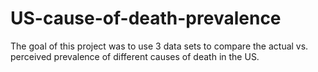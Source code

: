 # US-cause-of-death-prevalence
The goal of this project was to use 3 data sets to compare the actual vs. perceived prevalence of different causes of death in the US. 
